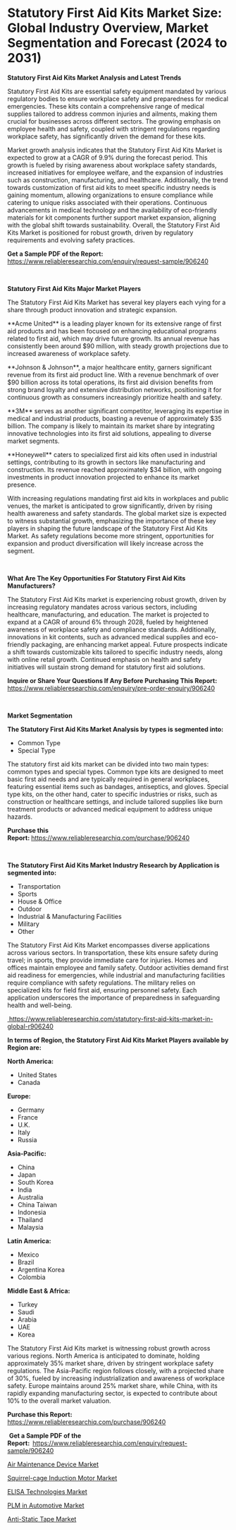 <p><h1>Statutory First Aid Kits Market Size: Global Industry Overview, Market Segmentation and Forecast (2024 to 2031)</h1></p><p><strong>Statutory First Aid Kits Market Analysis and Latest Trends</strong></p>
<p><p>Statutory First Aid Kits are essential safety equipment mandated by various regulatory bodies to ensure workplace safety and preparedness for medical emergencies. These kits contain a comprehensive range of medical supplies tailored to address common injuries and ailments, making them crucial for businesses across different sectors. The growing emphasis on employee health and safety, coupled with stringent regulations regarding workplace safety, has significantly driven the demand for these kits.</p><p>Market growth analysis indicates that the Statutory First Aid Kits Market is expected to grow at a CAGR of 9.9% during the forecast period. This growth is fueled by rising awareness about workplace safety standards, increased initiatives for employee welfare, and the expansion of industries such as construction, manufacturing, and healthcare. Additionally, the trend towards customization of first aid kits to meet specific industry needs is gaining momentum, allowing organizations to ensure compliance while catering to unique risks associated with their operations. Continuous advancements in medical technology and the availability of eco-friendly materials for kit components further support market expansion, aligning with the global shift towards sustainability. Overall, the Statutory First Aid Kits Market is positioned for robust growth, driven by regulatory requirements and evolving safety practices.</p></p>
<p><strong>Get a Sample PDF of the Report:&nbsp;</strong> <a href="https://www.reliableresearchiq.com/enquiry/request-sample/906240?utm_campaign=1141&utm_medium=2&utm_source=Github&utm_content=ia&utm_term=02102024&utm_id=statutory-first-aid-kits">https://www.reliableresearchiq.com/enquiry/request-sample/906240</a></p>
<p>&nbsp;</p>
<p><strong>Statutory First Aid Kits Major Market Players</strong></p>
<p><p>The Statutory First Aid Kits Market has several key players each vying for a share through product innovation and strategic expansion. </p><p>**Acme United** is a leading player known for its extensive range of first aid products and has been focused on enhancing educational programs related to first aid, which may drive future growth. Its annual revenue has consistently been around $90 million, with steady growth projections due to increased awareness of workplace safety.</p><p>**Johnson & Johnson**, a major healthcare entity, garners significant revenue from its first aid product line. With a revenue benchmark of over $90 billion across its total operations, its first aid division benefits from strong brand loyalty and extensive distribution networks, positioning it for continuous growth as consumers increasingly prioritize health and safety.</p><p>**3M** serves as another significant competitor, leveraging its expertise in medical and industrial products, boasting a revenue of approximately $35 billion. The company is likely to maintain its market share by integrating innovative technologies into its first aid solutions, appealing to diverse market segments.</p><p>**Honeywell** caters to specialized first aid kits often used in industrial settings, contributing to its growth in sectors like manufacturing and construction. Its revenue reached approximately $34 billion, with ongoing investments in product innovation projected to enhance its market presence.</p><p>With increasing regulations mandating first aid kits in workplaces and public venues, the market is anticipated to grow significantly, driven by rising health awareness and safety standards. The global market size is expected to witness substantial growth, emphasizing the importance of these key players in shaping the future landscape of the Statutory First Aid Kits Market. As safety regulations become more stringent, opportunities for expansion and product diversification will likely increase across the segment.</p></p>
<p>&nbsp;</p>
<p><strong>What Are The Key Opportunities For Statutory First Aid Kits Manufacturers?</strong></p>
<p><p>The Statutory First Aid Kits market is experiencing robust growth, driven by increasing regulatory mandates across various sectors, including healthcare, manufacturing, and education. The market is projected to expand at a CAGR of around 6% through 2028, fueled by heightened awareness of workplace safety and compliance standards. Additionally, innovations in kit contents, such as advanced medical supplies and eco-friendly packaging, are enhancing market appeal. Future prospects indicate a shift towards customizable kits tailored to specific industry needs, along with online retail growth. Continued emphasis on health and safety initiatives will sustain strong demand for statutory first aid solutions.</p></p>
<p><strong>Inquire or Share Your Questions If Any Before Purchasing This Report:</strong> <a href="https://www.reliableresearchiq.com/enquiry/pre-order-enquiry/906240?utm_campaign=1141&utm_medium=2&utm_source=Github&utm_content=ia&utm_term=02102024&utm_id=statutory-first-aid-kits">https://www.reliableresearchiq.com/enquiry/pre-order-enquiry/906240</a></p>
<p>&nbsp;</p>
<p><strong>Market Segmentation</strong></p>
<p><strong>The Statutory First Aid Kits Market Analysis by types is segmented into:</strong></p>
<p><ul><li>Common Type</li><li>Special Type</li></ul></p>
<p><p>The statutory first aid kits market can be divided into two main types: common types and special types. Common type kits are designed to meet basic first aid needs and are typically required in general workplaces, featuring essential items such as bandages, antiseptics, and gloves. Special type kits, on the other hand, cater to specific industries or risks, such as construction or healthcare settings, and include tailored supplies like burn treatment products or advanced medical equipment to address unique hazards.</p></p>
<p><strong>Purchase this Report:&nbsp;</strong><a href="https://www.reliableresearchiq.com/purchase/906240?utm_campaign=1141&utm_medium=2&utm_source=Github&utm_content=ia&utm_term=02102024&utm_id=statutory-first-aid-kits">https://www.reliableresearchiq.com/purchase/906240</a></p>
<p>&nbsp;</p>
<p><strong>The Statutory First Aid Kits Market Industry Research by Application is segmented into:</strong></p>
<p><ul><li>Transportation</li><li>Sports</li><li>House & Office</li><li>Outdoor</li><li>Industrial & Manufacturing Facilities</li><li>Military</li><li>Other</li></ul></p>
<p><p>The Statutory First Aid Kits Market encompasses diverse applications across various sectors. In transportation, these kits ensure safety during travel; in sports, they provide immediate care for injuries. Homes and offices maintain employee and family safety. Outdoor activities demand first aid readiness for emergencies, while industrial and manufacturing facilities require compliance with safety regulations. The military relies on specialized kits for field first aid, ensuring personnel safety. Each application underscores the importance of preparedness in safeguarding health and well-being.</p></p>
<p><a href="https://www.reliableresearchiq.com/statutory-first-aid-kits-market-in-global-r906240?utm_campaign=1141&utm_medium=2&utm_source=Github&utm_content=ia&utm_term=02102024&utm_id=statutory-first-aid-kits">&nbsp;https://www.reliableresearchiq.com/statutory-first-aid-kits-market-in-global-r906240</a></p>
<p><strong>In terms of Region, the Statutory First Aid Kits Market Players available by Region are:</strong></p>
<p>
    <p> <strong> North America: </strong>
        <ul>
            <li>United States</li>
            <li>Canada</li>
        </ul>
        </p> 
    <p> <strong> Europe: </strong>
        <ul>
            <li>Germany</li>
            <li>France</li>
            <li>U.K.</li>
            <li>Italy</li>
            <li>Russia</li>
        </ul>
        </p> 
    <p> <strong> Asia-Pacific: </strong>
        <ul>
            <li>China</li>
            <li>Japan</li>
            <li>South Korea</li>
            <li>India</li>
            <li>Australia</li>
            <li>China Taiwan</li>
            <li>Indonesia</li>
            <li>Thailand</li>
            <li>Malaysia</li>
        </ul>
        </p> 
    <p> <strong> Latin America: </strong>
        <ul>
            <li>Mexico</li>
            <li>Brazil</li>
            <li>Argentina Korea</li>
            <li>Colombia</li>
        </ul>
        </p> 
    <p> <strong> Middle East & Africa: </strong>
        <ul>
            <li>Turkey</li>
            <li>Saudi</li>
            <li>Arabia</li>
            <li>UAE</li>
            <li>Korea</li>
        </ul>
    </p>
    </p>
<p><p>The Statutory First Aid Kits market is witnessing robust growth across various regions. North America is anticipated to dominate, holding approximately 35% market share, driven by stringent workplace safety regulations. The Asia-Pacific region follows closely, with a projected share of 30%, fueled by increasing industrialization and awareness of workplace safety. Europe maintains around 25% market share, while China, with its rapidly expanding manufacturing sector, is expected to contribute about 10% to the overall market valuation.</p></p>
<p><strong>Purchase this Report: </strong><a href="https://www.reliableresearchiq.com/purchase/906240?utm_campaign=1141&utm_medium=2&utm_source=Github&utm_content=ia&utm_term=02102024&utm_id=statutory-first-aid-kits">https://www.reliableresearchiq.com/purchase/906240</a></p>
<p>&nbsp;<strong>Get a Sample PDF of the Report:&nbsp;&nbsp;</strong><a href="https://www.reliableresearchiq.com/enquiry/request-sample/906240?utm_campaign=1141&utm_medium=2&utm_source=Github&utm_content=ia&utm_term=02102024&utm_id=statutory-first-aid-kits">https://www.reliableresearchiq.com/enquiry/request-sample/906240</a></p>
<p><strong></strong></p>
<p><p><a href="https://www.linkedin.com/pulse/market-insights-global-air-maintenance-device-forecast-innovation-ji1ee?utm_campaign=1141&utm_medium=2&utm_source=Github&utm_content=ia&utm_term=02102024&utm_id=statutory-first-aid-kits">Air Maintenance Device Market</a></p><p><a href="https://issuu.com/reportprime-2/docs/squirrel-cage-induction-motor-marke_096ab545fa4d1c?utm_campaign=1141&utm_medium=2&utm_source=Github&utm_content=ia&utm_term=02102024&utm_id=statutory-first-aid-kits">Squirrel-cage Induction Motor Market</a></p><p><a href="https://www.linkedin.com/pulse/global-elisa-technologies-market-status-2024-2031-forecast-tlnuf?utm_campaign=1141&utm_medium=2&utm_source=Github&utm_content=ia&utm_term=02102024&utm_id=statutory-first-aid-kits">ELISA Technologies Market</a></p><p><a href="https://github.com/CarolLPettway/Market-Research-Report-List-1/blob/main/plm-in-automotive-market.md?utm_campaign=1141&utm_medium=2&utm_source=Github&utm_content=ia&utm_term=02102024&utm_id=statutory-first-aid-kits">PLM in Automotive Market</a></p><p><a href="https://github.com/AlesiaDushku574/Market-Research-Report-List-1/blob/main/anti-static-tape-market.md?utm_campaign=1141&utm_medium=2&utm_source=Github&utm_content=ia&utm_term=02102024&utm_id=statutory-first-aid-kits">Anti-Static Tape Market</a></p></p>